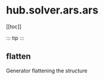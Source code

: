 # hub.solver.ars.ars

[[toc]]

::: tip
<skdecide-summary></skdecide-summary>
:::

## flatten

<skdecide-signature name= "flatten" :sig="{'params': [{'name': 'c'}]}"></skdecide-signature>

Generator flattening the structure

